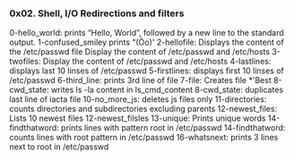 ### 0x02. Shell, I/O Redirections and filters
0-hello_world: prints “Hello, World”, followed by a new line to the standard output.
1-confused_smiley prints "(Ôo)'
2-hellofile: Displays the content of the /etc/passwd file
Display the content of /etc/passwd and /etc/hosts
3-twofiles: Display the content of /etc/passwd and /etc/hosts
4-lastlines: displays last 10 linses of /etc/passwd
5-firstlines: displays first 10 linses of /etc/passwd
6-third_line: prints 3rd line of file
7-file: Creates file \*\'Best
8-cwd_state: writes ls -la content in ls_cmd_content
8-cwd_state: duplicates last line of iacta file
10-no_more_js: deletes js files only
11-directories: counts directories and subdirectories excluding parents
12-newest_files: Lists 10 newest files
12-newest_filsles
13-unique: Prints unique words
14-findthatword: prints lines with pattern root in /etc/passwd
14-findthatword: counts lines with root pattern in /etc/passwd
16-whatsnext: prints 3 lines next to root in /etc/passwd
